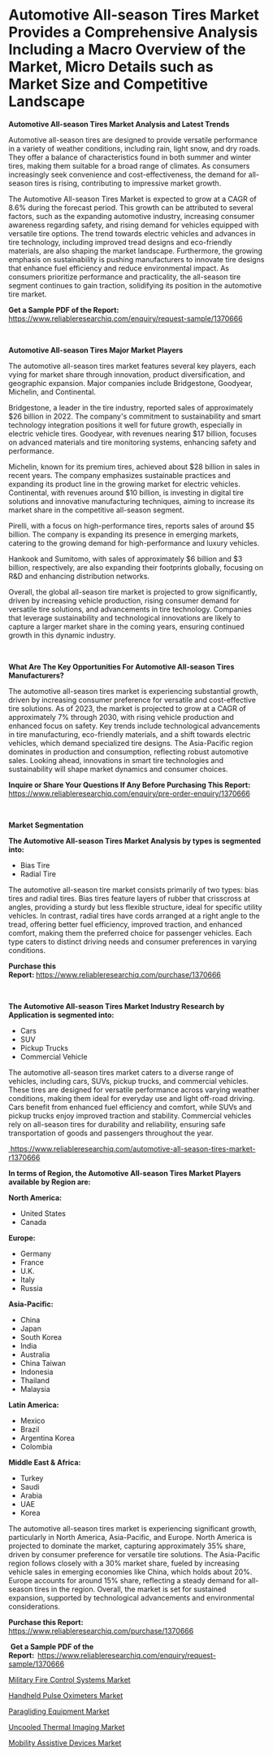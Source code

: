 <p><h1>Automotive All-season Tires Market Provides a Comprehensive Analysis Including a Macro Overview of the Market, Micro Details such as Market Size and Competitive Landscape</h1></p><p><strong>Automotive All-season Tires Market Analysis and Latest Trends</strong></p>
<p><p>Automotive all-season tires are designed to provide versatile performance in a variety of weather conditions, including rain, light snow, and dry roads. They offer a balance of characteristics found in both summer and winter tires, making them suitable for a broad range of climates. As consumers increasingly seek convenience and cost-effectiveness, the demand for all-season tires is rising, contributing to impressive market growth.</p><p>The Automotive All-season Tires Market is expected to grow at a CAGR of 8.6% during the forecast period. This growth can be attributed to several factors, such as the expanding automotive industry, increasing consumer awareness regarding safety, and rising demand for vehicles equipped with versatile tire options. The trend towards electric vehicles and advances in tire technology, including improved tread designs and eco-friendly materials, are also shaping the market landscape. Furthermore, the growing emphasis on sustainability is pushing manufacturers to innovate tire designs that enhance fuel efficiency and reduce environmental impact. As consumers prioritize performance and practicality, the all-season tire segment continues to gain traction, solidifying its position in the automotive tire market.</p></p>
<p><strong>Get a Sample PDF of the Report:&nbsp;</strong> <a href="https://www.reliableresearchiq.com/enquiry/request-sample/1370666?utm_campaign=114&utm_medium=2&utm_source=Github&utm_content=ia&utm_term=17112024&utm_id=automotive-all-season-tires">https://www.reliableresearchiq.com/enquiry/request-sample/1370666</a></p>
<p>&nbsp;</p>
<p><strong>Automotive All-season Tires Major Market Players</strong></p>
<p><p>The automotive all-season tires market features several key players, each vying for market share through innovation, product diversification, and geographic expansion. Major companies include Bridgestone, Goodyear, Michelin, and Continental. </p><p>Bridgestone, a leader in the tire industry, reported sales of approximately $26 billion in 2022. The company's commitment to sustainability and smart technology integration positions it well for future growth, especially in electric vehicle tires. Goodyear, with revenues nearing $17 billion, focuses on advanced materials and tire monitoring systems, enhancing safety and performance.</p><p>Michelin, known for its premium tires, achieved about $28 billion in sales in recent years. The company emphasizes sustainable practices and expanding its product line in the growing market for electric vehicles. Continental, with revenues around $10 billion, is investing in digital tire solutions and innovative manufacturing techniques, aiming to increase its market share in the competitive all-season segment.</p><p>Pirelli, with a focus on high-performance tires, reports sales of around $5 billion. The company is expanding its presence in emerging markets, catering to the growing demand for high-performance and luxury vehicles. </p><p>Hankook and Sumitomo, with sales of approximately $6 billion and $3 billion, respectively, are also expanding their footprints globally, focusing on R&D and enhancing distribution networks.</p><p>Overall, the global all-season tire market is projected to grow significantly, driven by increasing vehicle production, rising consumer demand for versatile tire solutions, and advancements in tire technology. Companies that leverage sustainability and technological innovations are likely to capture a larger market share in the coming years, ensuring continued growth in this dynamic industry.</p></p>
<p>&nbsp;</p>
<p><strong>What Are The Key Opportunities For Automotive All-season Tires Manufacturers?</strong></p>
<p><p>The automotive all-season tires market is experiencing substantial growth, driven by increasing consumer preference for versatile and cost-effective tire solutions. As of 2023, the market is projected to grow at a CAGR of approximately 7% through 2030, with rising vehicle production and enhanced focus on safety. Key trends include technological advancements in tire manufacturing, eco-friendly materials, and a shift towards electric vehicles, which demand specialized tire designs. The Asia-Pacific region dominates in production and consumption, reflecting robust automotive sales. Looking ahead, innovations in smart tire technologies and sustainability will shape market dynamics and consumer choices.</p></p>
<p><strong>Inquire or Share Your Questions If Any Before Purchasing This Report:</strong> <a href="https://www.reliableresearchiq.com/enquiry/pre-order-enquiry/1370666?utm_campaign=114&utm_medium=2&utm_source=Github&utm_content=ia&utm_term=17112024&utm_id=automotive-all-season-tires">https://www.reliableresearchiq.com/enquiry/pre-order-enquiry/1370666</a></p>
<p>&nbsp;</p>
<p><strong>Market Segmentation</strong></p>
<p><strong>The Automotive All-season Tires Market Analysis by types is segmented into:</strong></p>
<p><ul><li>Bias Tire</li><li>Radial Tire</li></ul></p>
<p><p>The automotive all-season tire market consists primarily of two types: bias tires and radial tires. Bias tires feature layers of rubber that crisscross at angles, providing a sturdy but less flexible structure, ideal for specific utility vehicles. In contrast, radial tires have cords arranged at a right angle to the tread, offering better fuel efficiency, improved traction, and enhanced comfort, making them the preferred choice for passenger vehicles. Each type caters to distinct driving needs and consumer preferences in varying conditions.</p></p>
<p><strong>Purchase this Report:&nbsp;</strong><a href="https://www.reliableresearchiq.com/purchase/1370666?utm_campaign=114&utm_medium=2&utm_source=Github&utm_content=ia&utm_term=17112024&utm_id=automotive-all-season-tires">https://www.reliableresearchiq.com/purchase/1370666</a></p>
<p>&nbsp;</p>
<p><strong>The Automotive All-season Tires Market Industry Research by Application is segmented into:</strong></p>
<p><ul><li>Cars</li><li>SUV</li><li>Pickup Trucks</li><li>Commercial Vehicle</li></ul></p>
<p><p>The automotive all-season tires market caters to a diverse range of vehicles, including cars, SUVs, pickup trucks, and commercial vehicles. These tires are designed for versatile performance across varying weather conditions, making them ideal for everyday use and light off-road driving. Cars benefit from enhanced fuel efficiency and comfort, while SUVs and pickup trucks enjoy improved traction and stability. Commercial vehicles rely on all-season tires for durability and reliability, ensuring safe transportation of goods and passengers throughout the year.</p></p>
<p><a href="https://www.reliableresearchiq.com/automotive-all-season-tires-market-r1370666?utm_campaign=114&utm_medium=2&utm_source=Github&utm_content=ia&utm_term=17112024&utm_id=automotive-all-season-tires">&nbsp;https://www.reliableresearchiq.com/automotive-all-season-tires-market-r1370666</a></p>
<p><strong>In terms of Region, the Automotive All-season Tires Market Players available by Region are:</strong></p>
<p>
    <p> <strong> North America: </strong>
        <ul>
            <li>United States</li>
            <li>Canada</li>
        </ul>
        </p> 
    <p> <strong> Europe: </strong>
        <ul>
            <li>Germany</li>
            <li>France</li>
            <li>U.K.</li>
            <li>Italy</li>
            <li>Russia</li>
        </ul>
        </p> 
    <p> <strong> Asia-Pacific: </strong>
        <ul>
            <li>China</li>
            <li>Japan</li>
            <li>South Korea</li>
            <li>India</li>
            <li>Australia</li>
            <li>China Taiwan</li>
            <li>Indonesia</li>
            <li>Thailand</li>
            <li>Malaysia</li>
        </ul>
        </p> 
    <p> <strong> Latin America: </strong>
        <ul>
            <li>Mexico</li>
            <li>Brazil</li>
            <li>Argentina Korea</li>
            <li>Colombia</li>
        </ul>
        </p> 
    <p> <strong> Middle East & Africa: </strong>
        <ul>
            <li>Turkey</li>
            <li>Saudi</li>
            <li>Arabia</li>
            <li>UAE</li>
            <li>Korea</li>
        </ul>
    </p>
    </p>
<p><p>The automotive all-season tires market is experiencing significant growth, particularly in North America, Asia-Pacific, and Europe. North America is projected to dominate the market, capturing approximately 35% share, driven by consumer preference for versatile tire solutions. The Asia-Pacific region follows closely with a 30% market share, fueled by increasing vehicle sales in emerging economies like China, which holds about 20%. Europe accounts for around 15% share, reflecting a steady demand for all-season tires in the region. Overall, the market is set for sustained expansion, supported by technological advancements and environmental considerations.</p></p>
<p><strong>Purchase this Report: </strong><a href="https://www.reliableresearchiq.com/purchase/1370666?utm_campaign=114&utm_medium=2&utm_source=Github&utm_content=ia&utm_term=17112024&utm_id=automotive-all-season-tires">https://www.reliableresearchiq.com/purchase/1370666</a></p>
<p>&nbsp;<strong>Get a Sample PDF of the Report:&nbsp;&nbsp;</strong><a href="https://www.reliableresearchiq.com/enquiry/request-sample/1370666?utm_campaign=114&utm_medium=2&utm_source=Github&utm_content=ia&utm_term=17112024&utm_id=automotive-all-season-tires">https://www.reliableresearchiq.com/enquiry/request-sample/1370666</a></p>
<p><strong></strong></p>
<p><p><a href="https://www.linkedin.com/pulse/military-fire-control-systems-market-overview-global-trends-iq8me?utm_campaign=114&utm_medium=2&utm_source=Github&utm_content=ia&utm_term=17112024&utm_id=automotive-all-season-tires">Military Fire Control Systems Market</a></p><p><a href="https://issuu.com/reportprime-2/docs/handheld-pulse-oximeters-market-siz_a2a336fa0fb660?utm_campaign=114&utm_medium=2&utm_source=Github&utm_content=ia&utm_term=17112024&utm_id=automotive-all-season-tires">Handheld Pulse Oximeters Market</a></p><p><a href="https://www.linkedin.com/pulse/paragliding-equipment-market-segmentation-in-depth-analysis-7zfve?utm_campaign=114&utm_medium=2&utm_source=Github&utm_content=ia&utm_term=17112024&utm_id=automotive-all-season-tires">Paragliding Equipment Market</a></p><p><a href="https://www.linkedin.com/pulse/global-uncooled-thermal-imaging-market-trends-analysis-future-xfqwe?utm_campaign=114&utm_medium=2&utm_source=Github&utm_content=ia&utm_term=17112024&utm_id=automotive-all-season-tires">Uncooled Thermal Imaging Market</a></p><p><a href="https://issuu.com/reportprime-2/docs/mobility-assistive-devices-market-s_21e9638c0f8387?utm_campaign=114&utm_medium=2&utm_source=Github&utm_content=ia&utm_term=17112024&utm_id=automotive-all-season-tires">Mobility Assistive Devices Market</a></p></p>
